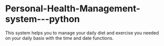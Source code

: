 # Personal-Health-Management-system---python
This system helps you to manage your daily diet and exercise you needed on your daily basis with the time and date functions.
